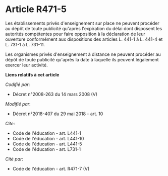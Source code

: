 # Article R471-5

Les établissements privés d'enseignement sur place ne peuvent procéder au dépôt de toute publicité qu'après l'expiration du
délai dont disposent les autorités compétentes pour faire opposition à la déclaration de leur ouverture conformément aux
dispositions des articles L. 441-1 à L. 441-4 et L. 731-1 à L. 731-11. 

Les organismes privés d'enseignement à distance ne peuvent procéder au dépôt de toute publicité qu'après la date à laquelle
ils peuvent légalement exercer leur activité.

**Liens relatifs à cet article**

_Codifié par_:

  - Décret n°2008-263 du 14 mars 2008 (V)

_Modifié par_:

  - Décret n°2018-407 du 29 mai 2018 - art. 10

_Cite_:

  - Code de l'éducation - art. L441-1
  - Code de l'éducation - art. L441-10
  - Code de l'éducation - art. L441-5
  - Code de l'éducation - art. L731-1

_Cité par_:

  - Code de l'éducation - art. R471-7 (V)
